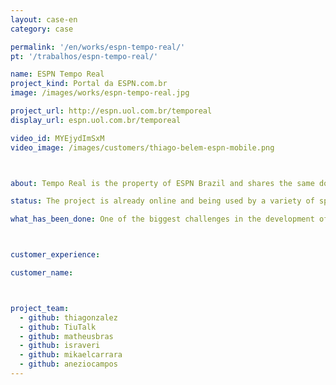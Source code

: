 ```yaml
---
layout: case-en
category: case

permalink: '/en/works/espn-tempo-real/'
pt: '/trabalhos/espn-tempo-real/'

name: ESPN Tempo Real
project_kind: Portal da ESPN.com.br
image: /images/works/espn-tempo-real.jpg

project_url: http://espn.uol.com.br/temporeal
display_url: espn.uol.com.br/temporeal

video_id: MYEjydImSxM
video_image: /images/customers/thiago-belem-espn-mobile.png



about: Tempo Real is the property of ESPN Brazil and shares the same domain of ESPN.com.br. Its function is to transmit coverage of games and sport events "live". It is answering the demand that until not long ago only the TV and Radio did.

status: The project is already online and being used by a variety of sports fans. The time wouldn't be more appropriate, being released a few weeks before of the World Cup. Especially for those fans who have not been luck to have a flexible work schedule for be capable to watch all games. Because Tempo Real can be accessed by smartphone and tablets.

what_has_been_done: One of the biggest challenges in the development of Real Time was to develop a system that presented update of games as quickly as possible and maintain this efficiency even in a very large variation of the increased flow of users. In addition, we had an entire work to adapt the design and functionality to access the tablet and smartphone without losing quality. On the receipts of live data and allocating them, we chose to use for this AngularJS. We achieved a great performance.



customer_experience:

customer_name:



project_team:
  - github: thiagonzalez
  - github: TiuTalk
  - github: matheusbras
  - github: israveri
  - github: mikaelcarrara
  - github: aneziocampos
---
```

